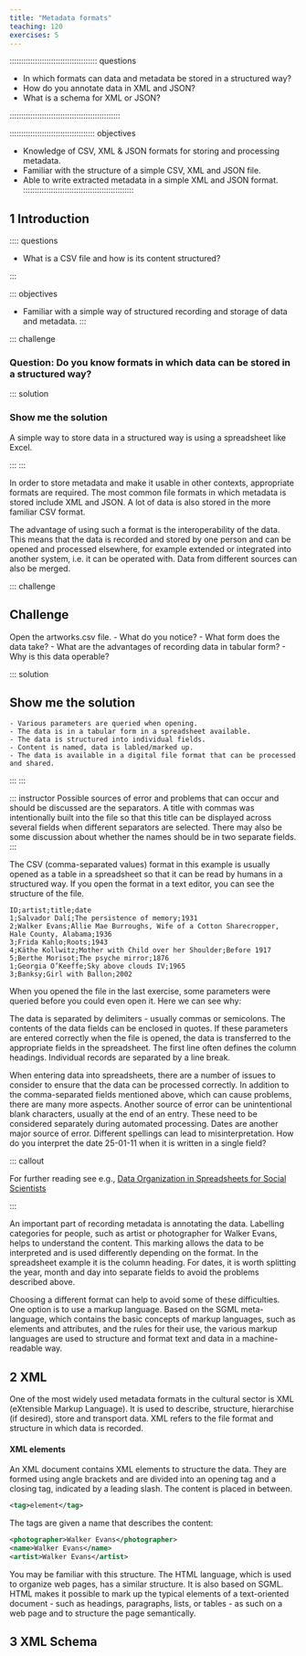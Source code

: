 ```yaml
---
title: "Metadata formats"
teaching: 120
exercises: 5
---
```


:::::::::::::::::::::::::::::::::::::: questions 

- In which formats can data and metadata be stored in a structured way?
- How do you annotate data in XML and JSON?
- What is a schema for XML or JSON?

::::::::::::::::::::::::::::::::::::::::::::::::

::::::::::::::::::::::::::::::::::::: objectives

- Knowledge of CSV, XML & JSON formats for storing and processing metadata. 
- Familiar with the structure of a simple CSV, XML and JSON file. 
- Able to write extracted metadata in a simple XML and JSON format. 
::::::::::::::::::::::::::::::::::::::::::::::::

## 1 Introduction

:::: questions 

- What is a CSV file and how is its content structured? 

:::

::: objectives

- Familiar with a simple way of structured recording and storage of data and metadata.
:::

::: challenge

### Question: Do you know formats in which data can be stored in a structured way? 

::: solution

### Show me the solution
A simple way to store data in a structured way is using a spreadsheet like Excel. 

:::
:::

In order to store metadata and make it usable in other contexts, appropriate formats are required. The most common file formats in which metadata is stored include XML and JSON. A lot of data is also stored in the more familiar CSV format. 

The advantage of using such a format is the interoperability of the data. This means that the data is recorded and stored by one person and can be opened and processed elsewhere, for example extended or integrated into another system, i.e. it can be operated with. Data from different sources can also be merged. 

::: challenge

## Challenge

Open the artworks.csv file. 
    - What do you notice? 
    - What form does the data take? 
    - What are the advantages of recording data in tabular form? 
    - Why is this data operable? 
    
::: solution

## Show me the solution

    - Various parameters are queried when opening.
    - The data is in a tabular form in a spreadsheet available.
    - The data is structured into individual fields.
    - Content is named, data is labled/marked up.
    - The data is available in a digital file format that can be processed and shared.
    
:::
:::

::: instructor
Possible sources of error and problems that can occur and should be discussed are the separators. A title with commas was intentionally built into the file so that this title can be displayed across several fields when different separators are selected. There may also be some discussion about whether the names should be in two separate fields. 
:::

The CSV (comma-separated values) format in this example is usually opened as a table in a spreadsheet so that it can be read by humans in a structured way. If you open the format in a text editor, you can see the structure of the file. 

```
ID;artist;title;date
1;Salvador Dalí;The persistence of memory;1931
2;Walker Evans;Allie Mae Burroughs, Wife of a Cotton Sharecropper, Hale County, Alabama;1936
3;Frida Kahlo;Roots;1943
4;Käthe Kollwitz;Mother with Child over her Shoulder;Before 1917
5;Berthe Morisot;The psyche mirror;1876
1;Georgia O’Keeffe;Sky above clouds IV;1965
3;Banksy;Girl with Ballon;2002
```

When you opened the file in the last exercise, some parameters were queried before you could even open it. Here we can see why:

The data is separated by delimiters - usually commas or semicolons. The contents of the data fields can be enclosed in quotes. If these parameters are entered correctly when the file is opened, the data is transferred to the appropriate fields in the spreadsheet. The first line often defines the column headings. Individual records are separated by a line break.

When entering data into spreadsheets, there are a number of issues to consider to ensure that the data can be processed correctly. In addition to the comma-separated fields mentioned above, which can cause problems, there are many more aspects. Another source of error can be unintentional blank characters, usually at the end of an entry. These need to be considered separately during automated processing. Dates are another major source of error. Different spellings can lead to misinterpretation. How do you interpret the date 25-01-11 when it is written in a single field?

::: callout

For further reading see e.g., [Data Organization in Spreadsheets for Social Scientists](https://datacarpentry.github.io/spreadsheets-socialsci/)

:::

An important part of recording metadata is annotating the data. Labelling categories for people, such as artist or photographer for Walker Evans, helps to understand the content. This marking allows the data to be interpreted and is used differently depending on the format. In the spreadsheet example it is the column heading. For dates, it is worth splitting the year, month and day into separate fields to avoid the problems described above. 

Choosing a different format can help to avoid some of these difficulties. One option is to use a markup language. Based on the SGML meta-language, which contains the basic concepts of markup languages, such as elements and attributes, and the rules for their use, the various markup languages are used to structure and format text and data in a machine-readable way.


## 2 XML

One of the most widely used metadata formats in the cultural sector is XML (eXtensible Markup Language). It is used to describe, structure, hierarchise (if desired), store and transport data. XML refers to the file format and structure in which data is recorded. 

#### XML elements

An XML document contains XML elements to structure the data. They are formed using angle brackets and are divided into an opening tag and a closing tag, indicated by a leading slash. The content is placed in between. 

```xml
<tag>element</tag>
```

The tags are given a name that describes the content:

```xml
<photographer>Walker Evans</photographer> 
<name>Walker Evans</name>
<artist>Walker Evans</artist>
```

You may be familiar with this structure. The HTML language, which is used to organize web pages, has a similar structure. It is also based on SGML. HTML makes it possible to mark up the typical elements of a text-oriented document - such as headings, paragraphs, lists, or tables - as such on a web page and to structure the page semantically. 

## 3 XML Schema
